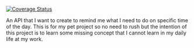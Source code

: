 [![Coverage Status](https://coveralls.io/repos/github/tyo07/ReminderAPI/badge.svg?branch=master)](https://coveralls.io/github/tyo07/ReminderAPI?branch=master)

An API that I want to create to remind me what I need to do on specific time of the day.
This is for my pet project so no need to rush but the intention of this project is to learn some missing concept that I cannot learn in my daily life at my work.
